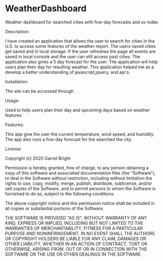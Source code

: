 # WeatherDashboard
Weather dashboard for searched cities with five-day forecasts and uv index

Description:

I have created an application that allows the user to search for cities in the U.S. to access some features of the weather report. The users saved cities get saved and in local storage.  If the user refreshes the page all events are saved in local console and the user can still access past cities.  The application also gives a 5 day forecast for the user. The application will help users plan their day for resulting weather.  This application helped me as a develop a better understanding of javascript,jquery, and api's. 

Installation:

The site can be accessed through 

Usage:

Used to help users plan their day and upcoming days based on weather features

Features:

This app give the user the current temperature, wind speed, and humidity. The app also runs a five-day forecast for the searched the city.


License

Copyright (c) 2020 Garret Bright

Permission is hereby granted, free of charge, to any person obtaining a copy
of this software and associated documentation files (the "Software"), to deal
in the Software without restriction, including without limitation the rights
to use, copy, modify, merge, publish, distribute, sublicense, and/or sell
copies of the Software, and to permit persons to whom the Software is
furnished to do so, subject to the following conditions:

The above copyright notice and this permission notice shall be included in all
copies or substantial portions of the Software.

THE SOFTWARE IS PROVIDED "AS IS", WITHOUT WARRANTY OF ANY KIND, EXPRESS OR
IMPLIED, INCLUDING BUT NOT LIMITED TO THE WARRANTIES OF MERCHANTABILITY,
FITNESS FOR A PARTICULAR PURPOSE AND NONINFRINGEMENT. IN NO EVENT SHALL THE
AUTHORS OR COPYRIGHT HOLDERS BE LIABLE FOR ANY CLAIM, DAMAGES OR OTHER
LIABILITY, WHETHER IN AN ACTION OF CONTRACT, TORT OR OTHERWISE, ARISING FROM,
OUT OF OR IN CONNECTION WITH THE SOFTWARE OR THE USE OR OTHER DEALINGS IN THE
SOFTWARE. 
